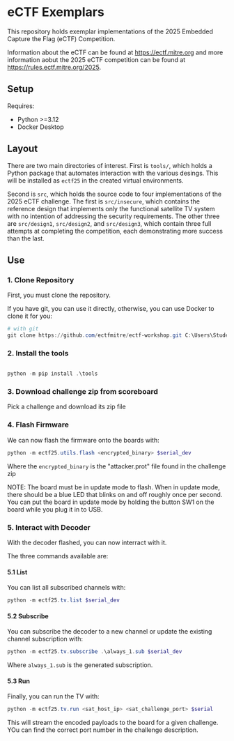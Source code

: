 # eCTF Exemplars
This repository holds exemplar implementations of the 2025 Embedded Capture
the Flag (eCTF) Competition.

Information about the eCTF can be found at https://ectf.mitre.org and more
information aobut the 2025 eCTF competition can be found at
https://rules.ectf.mitre.org/2025.

## Setup
Requires:
* Python >=3.12
* Docker Desktop


## Layout
There are two main directories of interest. First is `tools/`, which holds
a Python package that automates interaction with the various desings. This
will be installed as `ectf25` in the created virtual environments.

Second is `src`, which holds the source code to four implementations of the
2025 eCTF challenge. The first is `src/insecure`, which contains the reference
design that implements only the functional satellite TV system with no
intention of addressing the security requirements. The other three are
`src/design1`, `src/design2`, and `src/design3`, which contain three full
attempts at completing the competition, each demonstrating more success than
the last.

## Use
### 1. Clone Repository
First, you must clone the repository.

If you have git, you can use it directly, otherwise, you can use Docker to clone it for you:

```powershell
# with git
git clone https://github.com/ectfmitre/ectf-workshop.git C:\Users\Student\Desktop\workshop
```

### 2. Install the tools

```powershell

python -m pip install .\tools

```

### 3. Download challenge zip from scoreboard
Pick a challenge and download its zip file

### 4. Flash Firmware
We can now flash the firmware onto the boards with:

```powershell
python -m ectf25.utils.flash <encrypted_binary> $serial_dev
```

Where the `encrypted_binary` is the "attacker.prot" file found in the challenge zip

NOTE: The board must be in update mode to flash. When in update mode, there
should be a blue LED that blinks on and off roughly once per second. You can
put the board in update mode by holding the button SW1 on the board while you
plug it in to USB.

### 5. Interact with Decoder
With the decoder flashed, you can now interract with it.

The three commands available are:

#### 5.1 List
You can list all subscribed channels with:

```powershell
python -m ectf25.tv.list $serial_dev
```

#### 5.2 Subscribe
You can subscribe the decoder to a new channel or update the existing channel
subscription with:

```powershell
python -m ectf25.tv.subscribe .\always_1.sub $serial_dev
```

Where `always_1.sub` is the generated subscription.

#### 5.3 Run
Finally, you can run the TV with:

```powershell
python -m ectf25.tv.run <sat_host_ip> <sat_challenge_port> $serial
```

This will stream the encoded payloads to the board for a given challenge. YOu can find the correct port number in the challenge description. 
